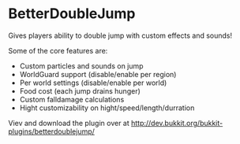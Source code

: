 # BetterDoubleJump
Gives players ability to double jump with custom effects and sounds!

Some of the core features are:
 - Custom particles and sounds on jump
 - WorldGuard support (disable/enable per region)
 - Per world settings (disable/enable per world)
 - Food cost (each jump drains hunger)
 - Custom falldamage calculations
 - Hight customizability on hight/speed/length/durration

Viev and download the plugin over at http://dev.bukkit.org/bukkit-plugins/betterdoublejump/
